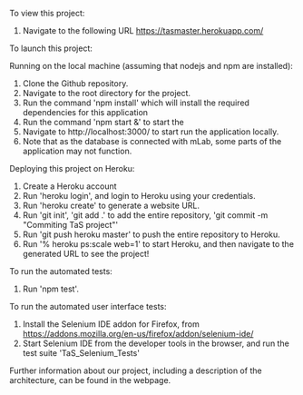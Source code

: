 To view this project:

1. Navigate to the following URL https://tasmaster.herokuapp.com/

To launch this project:

Running on the local machine (assuming that nodejs and npm are installed):

1. Clone the Github repository.
2. Navigate to the root directory for the project.
3. Run the command 'npm install' which will install the required dependencies for this application
4. Run the command 'npm start &' to start the
5. Navigate to http://localhost:3000/ to start run the application locally.
6. Note that as the database is connected with mLab, some parts of the application may not function.

Deploying this project on Heroku:

1. Create a Heroku account
2. Run 'heroku login', and login to Heroku using your credentials.
3. Run 'heroku create' to generate a website URL.
4. Run 'git init', 'git add .' to add the entire repository, 'git commit -m "Commiting TaS project"'
5. Run 'git push heroku master' to push the entire repository to Heroku.
6. Run '% heroku ps:scale web=1' to start Heroku, and then navigate to the generated URL to see the project!

To run the automated tests:

1. Run 'npm test'. 

To run the automated user interface tests:

1. Install the Selenium IDE addon for Firefox, from https://addons.mozilla.org/en-us/firefox/addon/selenium-ide/
2. Start Selenium IDE from the developer tools in the browser, and run the test suite 'TaS_Selenium_Tests'


Further information about our project, including a description of the architecture,
can be found in the webpage.
